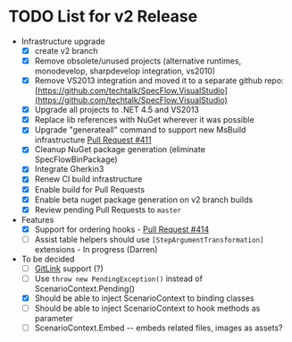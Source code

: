 # TODO List for v2 Release

- Infrastructure upgrade
  - [x] create v2 branch
  - [x] Remove obsolete/unused projects (alternative runtimes, monodevelop, sharpdevelop integration, vs2010)
  - [x] Remove VS2013 integration and moved it to a separate github repo: [https://github.com/techtalk/SpecFlow.VisualStudio](https://github.com/techtalk/SpecFlow.VisualStudio)
  - [x] Upgrade all projects to .NET 4.5 and VS2013
  - [x] Replace lib references with NuGet wherever it was possible
  - [x] Upgrade "generateall" command to support new MsBuild infrastructure [Pull Request #411](https://github.com/techtalk/SpecFlow/pull/411)
  - [x] Cleanup NuGet package generation (eliminate SpecFlowBinPackage)
  - [x] Integrate Gherkin3
  - [x] Renew CI build infrastructure
  - [x] Enable build for Pull Requests
  - [x] Enable beta nuget package generation on v2 branch builds
  - [x] Review pending Pull Requests to `master`

- Features
  - [x] Support for ordering hooks - [Pull Request #414](https://github.com/techtalk/SpecFlow/pull/414)
  - [ ] Assist table helpers should use `[StepArgumentTransformation]` extensions  - In progress (Darren)

- To be decided
  - [ ] [GitLink](https://github.com/catenalogic/gitlink) support (?)
  - [ ] Use `throw new PendingException()` instead of ScenarioContext.Pending()
  - [x] Should be able to inject ScenarioContext to binding classes
  - [ ] Should be able to inject ScenarioContext to hook methods as parameter
  - [ ] ScenarioContext.Embed -- embeds related files, images as assets?